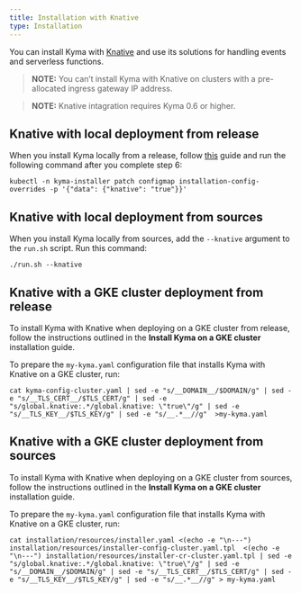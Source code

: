 ```yaml
---
title: Installation with Knative
type: Installation
---
```


You can install Kyma with [Knative](https://cloud.google.com/knative/) and use its solutions for handling events and serverless functions.

> **NOTE:** You can’t install Kyma with Knative on clusters with a pre-allocated ingress gateway IP address.

> **NOTE:** Knative intagration requires Kyma 0.6 or higher.

## Knative with local deployment from release

When you install Kyma locally from a release, follow [this](installation-install-kyma-locally-from-the-release-install-kyma-on-minikube) guide and run the following command after you complete step 6:
```
kubectl -n kyma-installer patch configmap installation-config-overrides -p '{"data": {"knative": "true"}}'
```  

## Knative with local deployment from sources

When you install Kyma locally from sources, add the `--knative` argument to the `run.sh` script. Run this command:

```
./run.sh --knative
```

## Knative with a GKE cluster deployment from release

To install Kyma with Knative when deploying on a GKE cluster from release, follow the instructions outlined in the **Install Kyma on a GKE cluster** installation guide.

To prepare the `my-kyma.yaml` configuration file that installs Kyma with Knative on a GKE cluster, run:

```
cat kyma-config-cluster.yaml | sed -e "s/__DOMAIN__/$DOMAIN/g" | sed -e "s/__TLS_CERT__/$TLS_CERT/g" | sed -e "s/global.knative:.*/global.knative: \"true\"/g" | sed -e "s/__TLS_KEY__/$TLS_KEY/g" | sed -e "s/__.*__//g"  >my-kyma.yaml
```

## Knative with a GKE cluster deployment from sources

To install Kyma with Knative when deploying on a GKE cluster from sources, follow the instructions outlined in the **Install Kyma on a GKE cluster** installation guide.

To prepare the `my-kyma.yaml` configuration file that installs Kyma with Knative on a GKE cluster, run:

```
cat installation/resources/installer.yaml <(echo -e "\n---") installation/resources/installer-config-cluster.yaml.tpl  <(echo -e "\n---") installation/resources/installer-cr-cluster.yaml.tpl | sed -e "s/global.knative:.*/global.knative: \"true\"/g" | sed -e "s/__DOMAIN__/$DOMAIN/g" | sed -e "s/__TLS_CERT__/$TLS_CERT/g" | sed -e "s/__TLS_KEY__/$TLS_KEY/g" | sed -e "s/__.*__//g" > my-kyma.yaml
```
